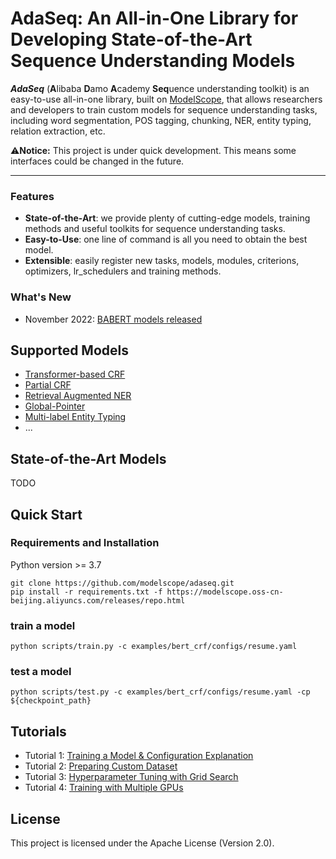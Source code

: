 # AdaSeq: An All-in-One Library for Developing State-of-the-Art Sequence Understanding Models
***AdaSeq*** (**A**libaba **D**amo **A**cademy **Seq**uence understanding toolkit) is an easy-to-use all-in-one library, built on [ModelScope](https://modelscope.cn/home), that allows researchers and developers to train custom models for sequence understanding tasks, including word segmentation, POS tagging, chunking, NER, entity typing, relation extraction, etc.

⚠️**Notice:** This project is under quick development. This means some interfaces could be changed in the future.

---

### Features
- **State-of-the-Art**: we provide plenty of cutting-edge models, training methods and useful toolkits for sequence understanding tasks.
- **Easy-to-Use**: one line of command is all you need to obtain the best model.
- **Extensible**: easily register new tasks, models, modules, criterions, optimizers, lr_schedulers and training methods.

### What's New
- November 2022: [BABERT models released](./examples/babert)

## Supported Models
- [Transformer-based CRF](./examples/bert_crf)
- [Partial CRF](./examples/partial_bert_crf)
- [Retrieval Augmented NER](./examples/RaNER)
- [Global-Pointer](./examples/global_pointer)
- [Multi-label Entity Typing](./examples/entity_typing)
- ...

## State-of-the-Art Models
TODO

## Quick Start
### Requirements and Installation
Python version >= 3.7
```
git clone https://github.com/modelscope/adaseq.git
pip install -r requirements.txt -f https://modelscope.oss-cn-beijing.aliyuncs.com/releases/repo.html
```

### train a model
```
python scripts/train.py -c examples/bert_crf/configs/resume.yaml
```

### test a model
```
python scripts/test.py -c examples/bert_crf/configs/resume.yaml -cp ${checkpoint_path}
```

## Tutorials
- Tutorial 1: [Training a Model & Configuration Explanation](./docs/tutorials/training_a_model.md)
- Tutorial 2: [Preparing Custom Dataset](./docs/tutorials/preparing_custom_dataset.md)
- Tutorial 3: [Hyperparameter Tuning with Grid Search](./docs/tutorials/hyperparameter_tuning_with_grid_search.md)
- Tutorial 4: [Training with Multiple GPUs](./docs/tutorials/training_with_multiple_gpus.md)

## License
This project is licensed under the Apache License (Version 2.0).

